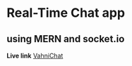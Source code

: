 
# Real-Time Chat app 
## using MERN and socket.io

**Live link** <a href="https://chatapp2-39gt.onrender.com/" target="_blank">VahniChat</a>
  
